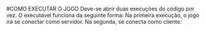 #COMO EXECUTAR O JOGO
Deve-se abrir duas execuções do código por vez.
O executável funciona da seguinte forma: Na primeira execução, o jogo irá se conectar como servidor. Na segunda, se conecta como cliente.
